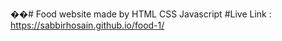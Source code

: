 ��#   Food website made by HTML CSS Javascript
#Live Link : https://sabbirhosain.github.io/food-1/
 
 
